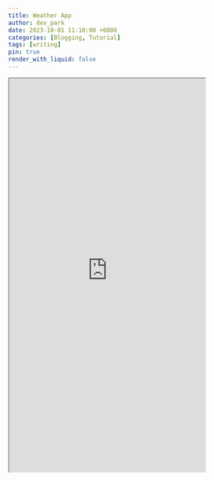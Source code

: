 ```yaml
---
title: Weather App
author: dev_park
date: 2023-10-01 11:10:00 +0800
categories: [Blogging, Tutorial]
tags: [writing]
pin: true
render_with_liquid: false
---
```


<iframe src="https://sungmpar.github.io/weather/" title="weather_app" width=400 height=800></iframe>

